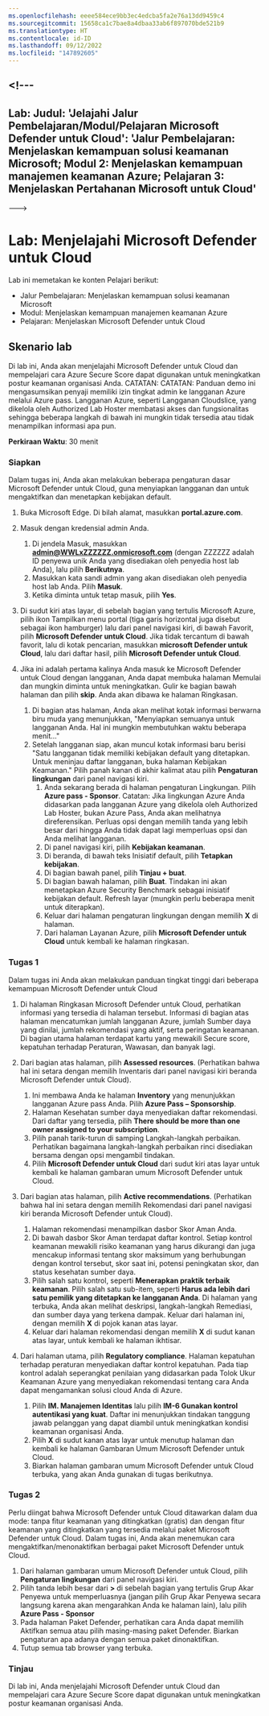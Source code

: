 ```yaml
---
ms.openlocfilehash: eeee584ece9bb3ec4edcba5fa2e76a13dd9459c4
ms.sourcegitcommit: 15658ca1c7bae8a4dbaa33ab6f897070bde521b9
ms.translationtype: HT
ms.contentlocale: id-ID
ms.lasthandoff: 09/12/2022
ms.locfileid: "147892605"
---
```

<a name="---"></a><!---
---
Lab: Judul: 'Jelajahi Jalur Pembelajaran/Modul/Pelajaran Microsoft Defender untuk Cloud': 'Jalur Pembelajaran: Menjelaskan kemampuan solusi keamanan Microsoft; Modul 2: Menjelaskan kemampuan manajemen keamanan Azure; Pelajaran 3: Menjelaskan Pertahanan Microsoft untuk Cloud'
---
--->

# <a name="lab-explore-microsoft-defender-for-cloud"></a>Lab: Menjelajahi Microsoft Defender untuk Cloud

Lab ini memetakan ke konten Pelajari berikut:

- Jalur Pembelajaran: Menjelaskan kemampuan solusi keamanan Microsoft
- Modul: Menjelaskan kemampuan manajemen keamanan Azure
- Pelajaran: Menjelaskan Microsoft Defender untuk Cloud

## <a name="lab-scenario"></a>Skenario lab

Di lab ini, Anda akan menjelajahi Microsoft Defender untuk Cloud dan mempelajari cara Azure Secure Score dapat digunakan untuk meningkatkan postur keamanan organisasi Anda.  CATATAN: CATATAN: Panduan demo ini mengasumsikan penyaji memiliki izin tingkat admin ke langganan Azure melalui Azure pass.  Langganan Azure, seperti Langganan Cloudslice, yang dikelola oleh Authorized Lab Hoster membatasi akses dan fungsionalitas sehingga beberapa langkah di bawah ini mungkin tidak tersedia atau tidak menampilkan informasi apa pun.

**Perkiraan Waktu**: 30 menit

### <a name="setup"></a>Siapkan

Dalam tugas ini, Anda akan melakukan beberapa pengaturan dasar Microsoft Defender untuk Cloud, guna menyiapkan langganan dan untuk mengaktifkan dan menetapkan kebijakan default.

1. Buka Microsoft Edge. Di bilah alamat, masukkan **portal.azure.com**.

1. Masuk dengan kredensial admin Anda.
    1. Di jendela Masuk, masukkan **admin@WWLxZZZZZZ.onmicrosoft.com** (dengan ZZZZZZ adalah ID penyewa unik Anda yang disediakan oleh penyedia host lab Anda), lalu pilih **Berikutnya**.
    1. Masukkan kata sandi admin yang akan disediakan oleh penyedia host lab Anda. Pilih **Masuk**.
    1. Ketika diminta untuk tetap masuk, pilih **Yes**.

1. Di sudut kiri atas layar, di sebelah bagian yang tertulis Microsoft Azure, pilih ikon Tampilkan menu portal (tiga garis horizontal juga disebut sebagai ikon hamburger) lalu dari panel navigasi kiri, di bawah Favorit, pilih **Microsoft Defender untuk Cloud**.  Jika tidak tercantum di bawah favorit, lalu di kotak pencarian, masukkan **microsoft Defender untuk Cloud**, lalu dari daftar hasil, pilih **Microsoft Defender untuk Cloud**.

1. Jika ini adalah pertama kalinya Anda masuk ke Microsoft Defender untuk Cloud dengan langganan, Anda dapat membuka halaman Memulai dan mungkin diminta untuk meningkatkan.  Gulir ke bagian bawah halaman dan pilih **skip**.  Anda akan dibawa ke halaman Ringkasan.
    1. Di bagian atas halaman, Anda akan melihat kotak informasi berwarna biru muda yang menunjukkan, "Menyiapkan semuanya untuk langganan Anda. Hal ini mungkin membutuhkan waktu beberapa menit..."
    1. Setelah langganan siap, akan muncul kotak informasi baru berisi "Satu langganan tidak memiliki kebijakan default yang ditetapkan. Untuk meninjau daftar langganan, buka halaman Kebijakan Keamanan."  Pilih panah kanan di akhir kalimat atau pilih **Pengaturan lingkungan** dari panel navigasi kiri.
        1. Anda sekarang berada di halaman pengaturan Lingkungan. Pilih **Azure pass - Sponsor**.  Catatan:  Jika lingkungan Azure Anda didasarkan pada langganan Azure yang dikelola oleh Authorized Lab Hoster, bukan Azure Pass, Anda akan melihatnya direferensikan. Perluas opsi dengan memilih tanda yang lebih besar dari hingga Anda tidak dapat lagi memperluas opsi dan Anda melihat langganan.
        1. Di panel navigasi kiri, pilih **Kebijakan keamanan**.
        1. Di beranda, di bawah teks Inisiatif default, pilih **Tetapkan kebijakan**.
        1. Di bagian bawah panel, pilih **Tinjau + buat**.
        1. Di bagian bawah halaman, pilih **Buat**.  Tindakan ini akan menetapkan Azure Security Benchmark sebagai inisiatif kebijakan default.  Refresh layar (mungkin perlu beberapa menit untuk diterapkan).
        1. Keluar dari halaman pengaturan lingkungan dengan memilih **X** di halaman.  
        1. Dari halaman Layanan Azure, pilih **Microsoft Defender untuk Cloud** untuk kembali ke halaman ringkasan.

### <a name="task-1"></a>Tugas 1

Dalam tugas ini Anda akan melakukan panduan tingkat tinggi dari beberapa kemampuan Microsoft Defender untuk Cloud

1. Di halaman Ringkasan Microsoft Defender untuk Cloud, perhatikan informasi yang tersedia di halaman tersebut.  Informasi di bagian atas halaman mencatumkan jumlah langganan Azure, jumlah Sumber daya yang dinilai, jumlah rekomendasi yang aktif, serta peringatan keamanan.  Di bagian utama halaman terdapat kartu yang mewakili Secure score, kepatuhan terhadap Peraturan, Wawasan, dan banyak lagi.

1. Dari bagian atas halaman, pilih **Assessed resources**.  (Perhatikan bahwa hal ini setara dengan memilih Inventaris dari panel navigasi kiri beranda Microsoft Defender untuk Cloud).
    1. Ini membawa Anda ke halaman **Inventory** yang menunjukkan langganan Azure pass Anda.  Pilih **Azure Pass – Sponsorship**.
    1. Halaman Kesehatan sumber daya menyediakan daftar rekomendasi.  Dari daftar yang tersedia, pilih **There should be more than one owner assigned to your subscription**.
    1. Pilih panah tarik-turun di samping Langkah-langkah perbaikan. Perhatikan bagaimana langkah-langkah perbaikan rinci disediakan bersama dengan opsi mengambil tindakan.  
    1. Pilih **Microsoft Defender untuk Cloud** dari sudut kiri atas layar untuk kembali ke halaman gambaran umum Microsoft Defender untuk Cloud.

1. Dari bagian atas halaman, pilih **Active recommendations**.  (Perhatikan bahwa hal ini setara dengan memilih Rekomendasi dari panel navigasi kiri beranda Microsoft Defender untuk Cloud).
    1. Halaman rekomendasi menampilkan dasbor Skor Aman Anda.
    1. Di bawah dasbor Skor Aman terdapat daftar kontrol. Setiap kontrol keamanan mewakili risiko keamanan yang harus dikurangi dan juga mencakup informasi tentang skor maksimum yang berhubungan dengan kontrol tersebut, skor saat ini, potensi peningkatan skor, dan status kesehatan sumber daya.  
    1. Pilih salah satu kontrol, seperti **Menerapkan praktik terbaik keamanan**.  Pilih salah satu sub-item, seperti **Harus ada lebih dari satu pemilik yang ditetapkan ke langganan Anda**.  Di halaman yang terbuka, Anda akan melihat deskripsi, langkah-langkah Remediasi, dan sumber daya yang terkena dampak. Keluar dari halaman ini, dengan memilih **X** di pojok kanan atas layar.
    1. Keluar dari halaman rekomendasi dengan memilih **X** di sudut kanan atas layar, untuk kembali ke halaman ikhtisar.

1. Dari halaman utama, pilih **Regulatory compliance**. Halaman kepatuhan terhadap peraturan menyediakan daftar kontrol kepatuhan.  Pada tiap kontrol adalah seperangkat penilaian yang didasarkan pada Tolok Ukur Keamanan Azure yang menyediakan rekomendasi tentang cara Anda dapat mengamankan solusi cloud Anda di Azure.
    1. Pilih **IM. Manajemen Identitas** lalu pilih **IM-6 Gunakan kontrol autentikasi yang kuat**.  Daftar ini menunjukkan tindakan tanggung jawab pelanggan yang dapat diambil untuk meningkatkan kondisi keamanan organisasi Anda.
    1. Pilih **X** di sudut kanan atas layar untuk menutup halaman dan kembali ke halaman Gambaran Umum Microsoft Defender untuk Cloud.
    1. Biarkan halaman gambaran umum Microsoft Defender untuk Cloud terbuka, yang akan Anda gunakan di tugas berikutnya.

### <a name="task-2"></a>Tugas 2

Perlu diingat bahwa Microsoft Defender untuk Cloud ditawarkan dalam dua mode: tanpa fitur keamanan yang ditingkatkan (gratis) dan dengan fitur keamanan yang ditingkatkan yang tersedia melalui paket Microsoft Defender untuk Cloud. Dalam tugas ini, Anda akan menemukan cara mengaktifkan/menonaktifkan berbagai paket Microsoft Defender untuk Cloud.

1. Dari halaman gambaran umum Microsoft Defender untuk Cloud, pilih **Pengaturan lingkungan** dari panel navigasi kiri.
1. Pilih tanda lebih besar dari **>** di sebelah bagian yang tertulis Grup Akar Penyewa untuk memperluasnya (jangan pilih Grup Akar Penyewa secara langsung karena akan mengarahkan Anda ke halaman lain), lalu pilih **Azure Pass - Sponsor**
1. Pada halaman Paket Defender, perhatikan cara Anda dapat memilih Aktifkan semua atau pilih masing-masing paket Defender. Biarkan pengaturan apa adanya dengan semua paket dinonaktifkan.
1. Tutup semua tab browser yang terbuka.

### <a name="review"></a>Tinjau

Di lab ini, Anda menjelajahi Microsoft Defender untuk Cloud dan mempelajari cara Azure Secure Score dapat digunakan untuk meningkatkan postur keamanan organisasi Anda.

